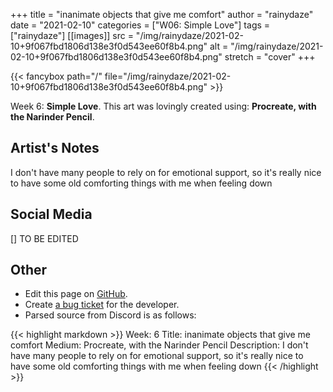 +++
title =       "inanimate objects that give me comfort"
author =      "rainydaze"
date =        "2021-02-10"
categories =  ["W06: Simple Love"]
tags =        ["rainydaze"]
[[images]]
                      src = "/img/rainydaze/2021-02-10+9f067fbd1806d138e3f0d543ee60f8b4.png"
                      alt = "/img/rainydaze/2021-02-10+9f067fbd1806d138e3f0d543ee60f8b4.png"
                      stretch = "cover"
+++


{{< fancybox path="/" file="/img/rainydaze/2021-02-10+9f067fbd1806d138e3f0d543ee60f8b4.png" >}}


Week 6: **Simple Love**. This art was lovingly created using: **Procreate, with the Narinder Pencil**.

## Artist's Notes

I don't have many people to rely on for emotional support, so it's really nice to have some old comforting things with me when feeling down

## Social Media

[] TO BE EDITED

## Other

- Edit this page on [GitHub](https://github.com/teaminkling/web-refresh/edit/main/blog/content/blog/rainydaze-week-6-0452.md).
- Create [a bug ticket](https://github.com/teaminkling/web-refresh/issues/new?assignees=&labels=bug&template=problem-report.md&title=) for the developer.
- Parsed source from Discord is as follows:

{{< highlight markdown >}}
Week: 6
Title: inanimate objects that give me comfort 
Medium: Procreate, with the Narinder Pencil
Description: I don't have many people to rely on for emotional support, so it's really nice to have some old comforting things with me when feeling down
{{< /highlight >}}